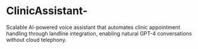 # ClinicAssistant-
Scalable AI-powered voice assistant that automates clinic appointment handling through landline integration, enabling natural GPT-4 conversations without cloud telephony.
